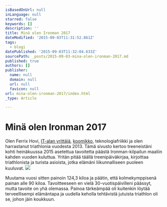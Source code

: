 ```yaml
---
isBasedOnUrl: null
inLanguage: null
starred: false
keywords: []
description: ''
title: Minä olen Ironman 2017
dateModified: '2015-09-03T11:31:52.861Z'
tags:
  - blogi
datePublished: '2015-09-03T11:32:04.633Z'
sourcePath: _posts/2015-09-03-mina-olen-ironman-2017.md
published: true
authors: []
publisher:
  name: null
  domain: null
  url: null
  favicon: null
url: mina-olen-ironman-2017/index.html
_type: Article

---
```

# Minä olen Ironman 2017

Olen Ferrix Hovi, [IT-alan yrittäjä][0], [koomikko][1], teknologiafriikki ja olen harrastanut triathlonia vuodesta 2013\. Tämä sivusto kertoo treeneistäni kohti heinäkuussa 2015 asetettua tavoitetta päästä Ironman-kilpailun maaliin kahden vuoden kuluttua. Yritän pitää täällä treenipäiväkirjaa, kirjoittaa triathlonista ja turista asioista, jotka elämäni liikunnalliseen puoleen kuuluvat.
![](https://the-grid-user-content.s3-us-west-2.amazonaws.com/71f88bee-d8d3-411e-8c27-50106b80891a.jpg)

Muutama vuosi sitten painoin 124,3 kiloa ja päätin, että kolmekymppisenä painan alle 90 kiloa. Tavoitteeseen en vielä 30-vuotispäivilleni päässyt, mutta tavoite on yhä olemassa. Painoa tärkeämpää oli kuitenkin löytää terveellisempi elämäntapa ja uudella keholla tehtävistä jutuista triathlon oli se, johon jäin koukkuun.

[0]: https://sigrun.fi/
[1]: https://ferrix.fi/